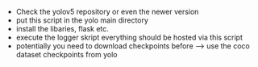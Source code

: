 - Check the yolov5 repository or even the newer version
- put this script in the yolo main directory
- install the libaries, flask etc.
- execute the logger skript everything should be hosted via this script
- potentially you need to download checkpoints before --> use the coco dataset checkpoints from yolo